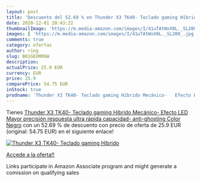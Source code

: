 ```yaml
---
layout: post
title: 'Descuento del 52.69 % en Thunder X3 TK40- Teclado gaming Híbrido '
date: 2020-12-01 20:43:22
thumbnailImage: 'https://m.media-amazon.com/images/I/41uTAtWxX0L._SL200_.jpg'
images: [ 'https://m.media-amazon.com/images/I/41uTAtWxX0L._SL200_.jpg' ]
comments: true
category: ofertas
author: ring
slug: B01GEOM06W
description:
actualPrice: 25.9 EUR
currency: EUR
price: 25.9
comparePrice: 54.75 EUR
inStock: true
prodname: 'Thunder X3 TK40- Teclado gaming Híbrido Mecánico-   Efecto LED  Mayor precisión  respuesta ultra rápida  capacidad- anti-ghosting  Color Negro'
---
```


Tienes [Thunder X3 TK40- Teclado gaming Híbrido Mecánico-   Efecto LED  Mayor precisión  respuesta ultra rápida  capacidad- anti-ghosting  Color Negro](https://www.amazon.es/dp/B01GEOM06W/?tag=tolees-21) con un 52.69 % de descuento con precio de oferta de 25.9 EUR (original: 54.75 EUR) en el siguiente enlace!

[![Thunder X3 TK40- Teclado gaming Híbrido ](https://m.media-amazon.com/images/I/41uTAtWxX0L._SL200_.jpg)](https://www.amazon.es/dp/B01GEOM06W/?tag=tolees-21)

[Accede a la oferta!!](https://www.amazon.es/dp/B01GEOM06W/?tag=tolees-21)

Links participate in Amazon Associate program and might generate a comission on qualifying sales


